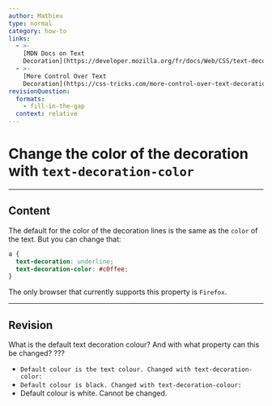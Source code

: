 ```yaml
---
author: Mathieu
type: normal
category: how-to
links:
  - >-
    [MDN Docs on Text
    Decoration](https://developer.mozilla.org/fr/docs/Web/CSS/text-decoration){documentation}
  - >-
    [More Control Over Text
    Decoration](https://css-tricks.com/more-control-over-text-decoration/){website}
revisionQuestion:
  formats:
    - fill-in-the-gap
  context: relative
---
```


# Change the color of the decoration with `text-decoration-color`


---

## Content

The default for the color of the decoration lines is the same as the `color` of the text. But you can change that:

```css
a {
  text-decoration: underline;
  text-decoration-color: #c0ffee;
}
```

The only browser that currently supports this property is `Firefox`.


---

## Revision

What is the default text decoration colour? And with what property can this be changed? ???

- `Default colour is the text colour. Changed with text-decoration-color:`
- `Default colour is black. Changed with text-decoration-colour:`
- Default colour is white. Cannot be changed.
